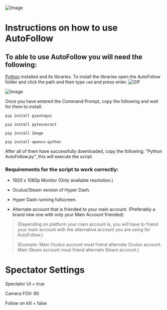 ![Image](https://imgur.com/Zfimpjx.png)

# Instructions on how to use AutoFollow
## To able to use AutoFollow you will need the following:
[Python](https://www.python.org/downloads/) installed and its libraries.
To install the libraries open the AutoFollow folder and click the path and then type `cmd` and press enter.
![GIF](https://imgur.com/5hvgUGV.gif)

![Image](https://imgur.com/AxEZS9U.png)

Once you have entered the Command Prompt, copy the following and wait for them to install:

`pip install pyautogui`

`pip install pytesseract`

`pip install Image `

`pip install opencv-python`


After all of them have successfully downloaded, copy the following:
"Python AutoFollow.py", this will execute the script.

### Requirements for the script to work correctly:

- 1920 x 1080p Monitor (Only available resolution.)

- Oculus/Steam version of Hyper Dash.

- Hyper Dash running fullscreen.

- Alternate account that is friended to your main account. (Preferably a brand new one with only your Main Account friended)
> (Depending on platform your main account is, you will have to friend your main account with the alternative account you are using for AutoFollow.)
> 
> (Example: Main Oculus account must friend alternate Oculus account. Main Steam account must friend alternate Steam account.)


# Spectator Settings

Spectator UI = true

Camera FOV: 90

Follow on kill = false

